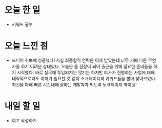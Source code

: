 # 오늘 한 일

-   키워드 공부

# 오늘 느낀 점

-   드디어 취뽀에 성공했다! 사실 최종합격 연락은 어제 받았는데 너무 기뻐 다른 무언가를 하기 어려운 상태였다. 오늘은 좀 진정이 되어 출근을 위해 필요한 준비들을 하기 시작했다. 바로 실무에 투입되지는 않기는 하지만 회사가 진행하는 사업에 대해 대략적으로라도 이해가 필요할 것 같아 소개페이지의 키워드들을 뽑아 찾아보았다. 최선을 다해 빠른 시간내에 잘하는 개발자가 되도록 노력해야지 화이팅!

# 내일 할 일

-   회고 작성하기
